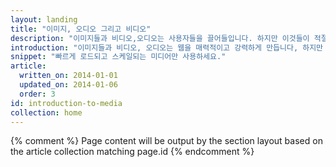 ```yaml
---
layout: landing
title: "이미지, 오디오 그리고 비디오"
description: "이미지들과 비디오,오디오는 사용자들을 끌어들입니다. 하지만 이것들이 적절하지 않거나, 로딩이 되지 않거나, 페이지 표시를 더디게할 때는 사용자들을 떠나가게도 만듭니다."
introduction: "이미지들과 비디오, 오디오는 웹을 매력적이고 강력하게 만듭니다, 하지만 이것들이 자동적으로 모든 기기에서 동일하게 동작하지는 않습니다. 여러분의 사용자들에게 어느 기기에서든지 놀라운 경험을 전달하고자 한다면 우리의 안내를 따르세요."
snippet: "빠르게 로드되고 스케일되는 미디어만 사용하세요."
article:
  written_on: 2014-01-01
  updated_on: 2014-01-06
  order: 3
id: introduction-to-media
collection: home
---
```


{% comment %}
Page content will be output by the section layout based on the article collection matching page.id
{% endcomment %}
